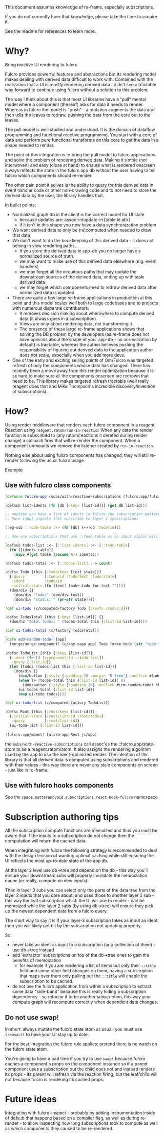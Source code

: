 This document assumes knowledge of re-frame, especially subscriptions.

If you do not currently have that knowledge, please take the time to acquire it.

See the readme for references to learn more.

# Why?

Bring reactive UI rendering to fulcro.

Fulcro provides powerful features and abstractions but its rendering model makes dealing with derived data difficult 
to work with. Combined with the realization that a UI is mostly rendering derived data I didn't see a tractable way forward to 
continue using fulcro without a solution to this problem.

The way I think about this is that most UI libraries have a "pull" mental model where a component (the leaf) asks
for data it needs to render. Whereas in fulcro the model is "push" - a mutation augments the data and then tells the leaves to redraw,
pushing the data from the core out to the leaves.

The pull model is well studied and understood. It is the domain of dataflow programming and functional reactive programming.
You start with a core of data and perform pure functional transforms on this core to get the data in a shape needed to render.

The point of this integration is to bring the pull model to fulcro applications and solve the problem of rendering derived data. 
Making it simple (not interwoven) and easy (close at hand) to ensure what is rendered onscreen always reflects the state
in the fulcro app db without the user having to tell fulcro which components should re-render.

The other pain point it solves is the ability to query for this derived data in event handler code or other non-drawing code 
and to not need to store the derived data by the user, the library handles that.

In bullet points:

- Normalized graph db in the client is the correct model for UI state
  - because updates are: assoc-in/update-in [table id attr] 
  - if it isn't in this shape you now have a data synchronization problem
- We want derived data to only be (re)computed when needed to draw that data
- We don't want to do the bookkeeping of this derived data - it does not belong in view rendering paths.
  - If you store the derived data in app-db you no longer have a normalized source of truth. 
  - we may want to make use of this derived data elsewhere (e.g. event handlers)
  - we may forget all the circuitous paths that may update the downstream sources of the derived data, ending up with stale 
    derived data
  - we may forget which components need to redraw derived data after normalized data is updated
- There are quite a few large re-frame applications in production at this point and this model scales well both to large 
  codebases and to projects with numerous disparate contributors.
  - It removes decision making about when/where to compute derived data (it always goes in a subscription)
  - Views are only about rendering data, not transforming it.
  - The presence of these large re-frame applications shows that solving the DB problem by the developers (as re-frame does not
    have opinions about the shape of your app-db - no normalization by default) is tractable, whereas the author believes pushing the 
    responsibility of figuring out derived data to the application author does not scale, especially when you add more devs.
- One of the early and exciting selling points of Om/Fulcro was targeted refresh of only the components whose data has changed.
  There has recently been a move away from this render optimization because it is so hard to make sure all the components
  onscreen are redrawn that need to be. This library makes targeted refresh tractable (well really reagent does that and Mike Thompson's
  incredible discovery/invention of subscriptions).

# How?

Using render middleware that renders each fulcro component in a reagent Reaction using `reagent.ratom/run-in-reaction` 
When any data the render function is subscribed to (any ratom/reactions it derefed during render change)
a callback fires that will re-render the component.
When a component unmounts we remove the listener created by `run-in-reaction`.

Nothing else about using fulcro components has changed, they will still re-render following the usual fulcro usage.

Example:

## Use with fulcro class components

```clojure 
(defonce fulcro-app (subs/with-reactive-subscriptions (fulcro.app/fulcro-app {})))

(defsub list-idents (fn [db {:keys [list-id]}] (get db list-id)))

;; anytime you have a list of idents in fulcro the subscription pattern is to
;; have input signals that subscribe to layer 2 subscriptions

(reg-sub ::todo-table :-> (fn [db] (-> db :todo/id)))

;; now any subscriptions that use ::todo-table as an input signal will only update if todo-table's output changes.

(defsub todos-list :<- [::list-idents] :<- [::todo-table]
  (fn [[idents table]]
    (mapv #(get table (second %)) idents)))

(defsub todos-total :<- [::todos-list] :-> count)

(defsc Todo [this {:todo/keys [text state]}]
  {:query         [:todo/id :todo/text :todo/state]
   :ident         :todo/id
   :initial-state (fn [text] (make-todo (or text "")))}
  (dom/div {}
    (dom/div "Todo:" (dom/div text))
    (dom/div "status: " (pr-str state))))

(def ui-todo (c/computed-factory Todo {:keyfn :todo/id}))

(defsc TodosTotal [this {:keys [list-id]}] {}
  (dom/h3 "Total todos: " (todos-total this {:list-id list-id})))

(def ui-todos-total (c/factory TodosTotal))

(defn add-random-todo! [app]
  (merge/merge-component! (c/any->app app) Todo (make-todo (str "todo-" (rand-int 1000))) :append [:root/todos]))
  
(defsc TodoList [this {:keys [list-id]}]
  {:ident (fn [] [:component/id ::todo-list])
   :query [:list-id]}
  (let [todos (todos-list this {:list-id list-id})]
    (dom/div {}
      (dom/button {:style {:padding 20 :margin "0 1rem"} :onClick #(add-random-todo! this)} "Add")
      (when (> (todos-total this {:list-id list-id}) 0)
        (dom/button {:style {:padding 20} :onClick #(rm-random-todo! this)} "Remove"))
      (ui-todos-total {:list-id list-id})
      (map ui-todo todos))))

(def ui-todo-list (c/computed-factory TodoList))

(defsc Root [this {:root/keys [list-id]}]
  {:initial-state {:root/list-id :root/todos}
   :query         [:root/list-id]}
  (ui-todo-list {:list-id list-id}))
  
(fulcro.app/mount! fulcro-app Root js/app)
```

the `subs/with-reactive-subscriptions` call assoc'es the ::fulcro.app/state-atom to be a reagent.ratom/atom. 
It also assigns the rendering algorithm used by the app to use the ident-optimized render. 
The intention of this library is that all derived data is computed using subscriptions
and rendered with their values - this way there are never any stale components on screen - just like in re-frame.

## Use with fulcro hooks components

See the `space.matterandvoid.subscriptions.react-hook-fulcro` namespace

# Subscription authoring tips

All the subscription compute functions are memoized and thus you must be aware that if the inputs to a subscription do not
change then the computation will return the cached data.

When integrating with fulcro the following strategy is recommended to deal with the design tension of wanting optimal caching
while still ensuring the UI reflects the most up-to-date state of the app db.

At the layer 2 level use db->tree and depend on the db - this way you'll ensure your downstream subs will properly
invalidate the memoization cache (or really, compute on new inputs).

Then in layer 3 subs you can select only the parts of the data tree from the layer 2 inputs that you care about, and
pass those to another layer 3 sub - this way the leaf subscription which the UI will use to render - can be memoized while
the layer 2 subs (by using db->tree) will ensure they pick up the newest dependent data from a fulcro query.

The short way to say it is if your layer-3 subscription takes as input an ident then you will likely get bit by the subscription
not updating properly.

So:
- never take an ident as input to a subscription (or a collection of them) - use db->tree instead
- add 'extractor' subscriptions on top of the db->tree ones to gain the benefits of memoization
    - for example if you are rendering a list of items but only their `::title` field and some other field changes on them,
      having a subscription that maps over them only pulling out the `::title` will enable the subscription to be cached.
- do not use the fulcro application from within a subscription to extract some data "side-band" because this is really
  hiding a subscription dependency - so refactor it to be another subscription, this way your compute graph will recompute
  correctly when dependent data changes.

## Do not use swap!

In short: always mutate the fulcro state atom as usual: you must use `transact!` to have your UI stay up to date.

For the best integration the fulcro rule applies: pretend there is no watch on the fulcro state atom.

You're going to have a bad time if you try to use `swap!` because fulcro caches a component's props on the component instance
so if a parent component uses a subscription but the child does not and instead renders its props - its parent will refresh 
via the reaction firing, but the leaf/child will not because fulcro is rendering its cached props.

# Future ideas

Integrating with fulcro-inspect - probably by adding instrumentation inside of defsub that happens based on a compiler
flag, as well as during re-render - to allow inspecting how long subscriptions took to compute as well as which components
they caused to be re-rendered.
